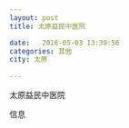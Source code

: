 ```yaml
--- 
layout: post 
title: 太原益民中医院

date:   2016-05-03 13:39:56 
categories: 其他  
city: 太原
  
--- 
```

   
太原益民中医院

信息

